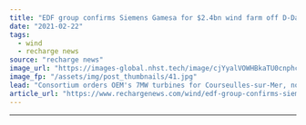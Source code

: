```yaml
---
title: "EDF group confirms Siemens Gamesa for $2.4bn wind farm off D-Day beaches"
date: "2021-02-22"
tags: 
  - wind
  - recharge news
source: "recharge news"
image_url: "https://images-global.nhst.tech/image/cjYyalVOWHBkaTU0cnphcFR4K0tTVUViR1g3UVdrOWlyUUM0NFZFMHQyWT0=/nhst/binary/57e8fc3b097b6f883d65eaaf5ce02e4d"
image_fp: "/assets/img/post_thumbnails/41.jpg"
lead: "Consortium orders OEM's 7MW turbines for Courseulles-sur-Mer, now called Calvados, project that faced sensitive negotiations with veterans and fishers"
article_url: "https://www.rechargenews.com/wind/edf-group-confirms-siemens-gamesa-for-2-4bn-wind-farm-off-d-day-beaches/2-1-967271"
---
```


---
